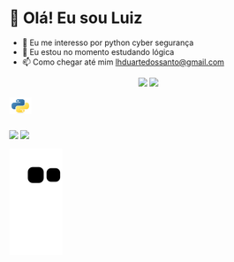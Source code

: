 # 👋 Olá! Eu sou Luiz
- 👀 Eu me interesso por python cyber segurança
- 🌱 Eu estou no momento estudando lógica
- 📫 Como chegar até mim lhduartedossanto@gmail.com

<div align="center">
  <img height="180em" src="https://github-readme-stats.vercel.app/api?username=Cen-devv&show_icons=true&theme=aura&include_all_commits=true&count_private=false"/>
  <img height="180em" src="https://github-readme-stats.vercel.app/api/top-langs/?username=Cen-devv&layout=compact&langs_count=7&theme=aura"/>
</div>

<div style="display: inline_block"><br>
  <img align="center" alt="rafa-Python" height="30" width="40" src="https://raw.githubusercontent.com/devicons/devicon/master/icons/python/python-original.svg">
</div>
  
  ##
<div> 
  <a href="https://chat.whatsapp.com/GKMreFBdmLJ7v4GjIP8eyv" target="_blank"><img src="https://img.shields.io/badge/WhatsApp-25D366?style=for-the-badge&logo=whatsapp&logoColor=white"></a>
  <a href="https://discord.gg/vVVU4zypTy" target="_blank"><img src="https://img.shields.io/badge/Discord-7289DA?style=for-the-badge&logo=discord&logoColor=white" target="_blank"></a>
  
  ![Snake animation](https://github.com/rafaballerini/rafaballerini/blob/output/github-contribution-grid-snake.svg) 
</div>

